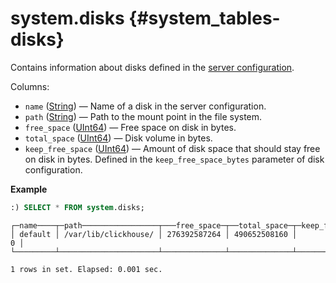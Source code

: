 # system.disks {#system_tables-disks}

Contains information about disks defined in the [server configuration](../../engines/table-engines/mergetree-family/mergetree.md#table_engine-mergetree-multiple-volumes_configure).

Columns:

-   `name` ([String](../../sql-reference/data-types/string.md)) — Name of a disk in the server configuration.
-   `path` ([String](../../sql-reference/data-types/string.md)) — Path to the mount point in the file system.
-   `free_space` ([UInt64](../../sql-reference/data-types/int-uint.md)) — Free space on disk in bytes.
-   `total_space` ([UInt64](../../sql-reference/data-types/int-uint.md)) — Disk volume in bytes.
-   `keep_free_space` ([UInt64](../../sql-reference/data-types/int-uint.md)) — Amount of disk space that should stay free on disk in bytes. Defined in the `keep_free_space_bytes` parameter of disk configuration.




**Example**

```sql
:) SELECT * FROM system.disks;
```

```text
┌─name────┬─path─────────────────┬───free_space─┬──total_space─┬─keep_free_space─┐
│ default │ /var/lib/clickhouse/ │ 276392587264 │ 490652508160 │               0 │
└─────────┴──────────────────────┴──────────────┴──────────────┴─────────────────┘

1 rows in set. Elapsed: 0.001 sec. 
```




